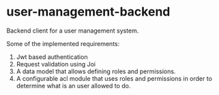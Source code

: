 # user-management-backend

Backend client for a user management system.

Some of the implemented requirements:

1. Jwt based authentication
2. Request validation using Joi
3. A data model that allows defining roles and permissions.
3. A configurable acl module that uses roles and permissions in order to determine what is an user allowed to do.
